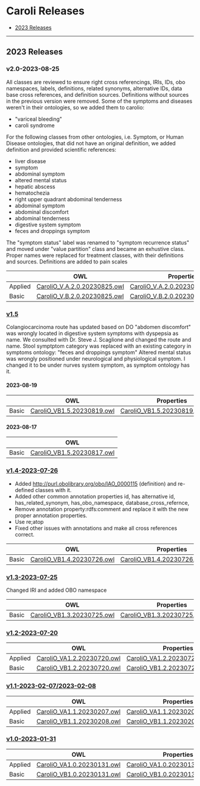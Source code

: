 # Caroli Releases
* [2023 Releases](#2023-releases)

---

## 2023 Releases

### v2.0-2023-08-25

All classes are reviewed to ensure right cross referencings, IRIs, IDs, obo namespaces, labels, definitions, related synonyms, alternative IDs, data base cross references, and definition sources.
Definitions without sources in the previous version were removed.
Some of the symptoms and diseases weren't in their ontologies, so we added them to carolio:
* "variceal bleeding"
* caroli syndrome


For the following classes from other ontologies, i.e. Symptom, or Human Disease ontologies, that did not have an original definition, we added definition and provided scientific references:
* liver disease
* symptom
* abdominal symptom
* altered mental status
* hepatic abscess
* hematochezia
* right upper quadrant abdominal tenderness
* abdominal symptom
* abdominal discomfort
* abdominal tenderness
* digestive system symptom
* feces and droppings symptom


The "symptom status" label was renamed to "symptom recurrence status" and moved under "value partition" class and became an exhustive class.
Proper names were replaced for treatment classes, with their definitions and sources.
Definitions are added to pain scales


|   | OWL | Properties |
| --- | --- | --- |
| Applied | [CaroliO_V.A.2.0.20230825.owl](https://github.com/TootooniLab/CaroliO/blob/99b6aa11260bb2659653ec39a4477463298c09a9/CaroliO_V.A.2.0.20230825.owl) | [CaroliO_V.A.2.0.20230825.properties](https://github.com/TootooniLab/CaroliO/blob/99b6aa11260bb2659653ec39a4477463298c09a9/CaroliO_V.A.2.0.20230825.properties) |
| Basic | [CaroliO_V.B.2.0.20230825.owl](https://github.com/TootooniLab/CaroliO/blob/99b6aa11260bb2659653ec39a4477463298c09a9/CaroliO_V.B.2.0.20230825.owl) | [CaroliO_V.B.2.0.20230825.properties](https://github.com/TootooniLab/CaroliO/blob/99b6aa11260bb2659653ec39a4477463298c09a9/CaroliO_V.B.2.0.20230825.properties) |




### [v1.5](v1.5)

Colangiocarcinoma route has updated based on DO
"abdomen discomfort" was wrongly located in digestive system symptoms with dyspepsia as name. We consulted with Dr. Steve J. Scaglione and changed the route and name.
Stool symptptom category was replaced with an existing category in symptoms ontology: "feces and droppings symptom"
Altered mental status was wrongly positioned under neurological and physiological symptom. I changed it to be under nurves system symptom, as symptom ontology has it.

#### 2023-08-19

|   | OWL | Properties |
| --- | --- | --- |
| Basic | [CaroliO_VB1.5.20230819.owl](https://github.com/TootooniLab/CaroliO/blob/0025ca2bb10511fe698d9b518a0d9ae0d697d5e4/src/ontology/releases/v1.5/CaroliO_VB1.5.20230819.owl) | [CaroliO_VB1.5.20230819.properties](https://github.com/TootooniLab/CaroliO/blob/0025ca2bb10511fe698d9b518a0d9ae0d697d5e4/src/ontology/releases/v1.5/CaroliO_VB1.5.20230819.properties) |

#### 2023-08-17

|    | OWL |
| --- | --- |
| Basic | [CaroliO_VB1.5.20230817.owl](https://github.com/TootooniLab/CaroliO/blob/0025ca2bb10511fe698d9b518a0d9ae0d697d5e4/src/ontology/releases/v1.5/CaroliO_VB1.5.20230817.owl)


### [v1.4-2023-07-26](v1.4)

* Added http://purl.obolibrary.org/obo/IAO_0000115 (definition) and re-defined classes with it. 
* Added other common annotation properties id, has alternative id, has_related_synonym, has_obo_namespace, database_cross_refernce, 	
* Remove annotation property:rdfs:comment and replace it with the new proper annotation properties.
* Use re;atop
* Fixed other issues with annotations and make all cross references correct.

|    | OWL | Properties |
| --- | --- | --- |
| Basic | [CaroliO_VB1.4.20230726.owl](https://github.com/TootooniLab/CaroliO/blob/0025ca2bb10511fe698d9b518a0d9ae0d697d5e4/src/ontology/releases/v1.4/CaroliO_VB1.4.20230726.owl) | [CaroliO_VB1.4.20230726.properties](https://github.com/TootooniLab/CaroliO/blob/0025ca2bb10511fe698d9b518a0d9ae0d697d5e4/src/ontology/releases/v1.4/CaroliO_VB1.4.20230726.properties) |


### [v1.3-2023-07-25](v1.3)

Changed IRI and added OBO namespace

|   | OWL | Properties | 
| --- | --- | --- |
| Basic | [CaroliO_VB1.3.20230725.owl](https://github.com/TootooniLab/CaroliO/blob/0025ca2bb10511fe698d9b518a0d9ae0d697d5e4/src/ontology/releases/v1.3/CaroliO_VB1.3.20230725.owl) | [CaroliO_VB1.3.20230725.properties](https://github.com/TootooniLab/CaroliO/blob/0025ca2bb10511fe698d9b518a0d9ae0d697d5e4/src/ontology/releases/v1.3/CaroliO_VB1.3.20230725.properties) | 


### [v1.2-2023-07-20](v1.2)

|    | OWL | Properties |
| --- | --- | --- |
| Applied | [CaroliO_VA1.2.20230720.owl](https://github.com/TootooniLab/CaroliO/blob/0025ca2bb10511fe698d9b518a0d9ae0d697d5e4/src/ontology/releases/v1.2/CaroliO_VA1.2.20230720.owl) | [CaroliO_VA1.2.20230720.properties](https://github.com/TootooniLab/CaroliO/blob/0025ca2bb10511fe698d9b518a0d9ae0d697d5e4/src/ontology/releases/v1.2/CaroliO_VA1.2.20230720.properties) |
| Basic | [CaroliO_VB1.2.20230720.owl](https://github.com/TootooniLab/CaroliO/blob/0025ca2bb10511fe698d9b518a0d9ae0d697d5e4/src/ontology/releases/v1.2/CaroliO_VB1.2.20230720.owl) | [CaroliO_VB1.2.20230720.properties](https://github.com/TootooniLab/CaroliO/blob/0025ca2bb10511fe698d9b518a0d9ae0d697d5e4/src/ontology/releases/v1.2/CaroliO_VB1.2.20230720.properties) | 


### [v1.1-2023-02-07/2023-02-08](v1.1)

|    | OWL | Properties |
| --- | --- | --- |
| Applied | [CaroliO_VA1.1.20230207.owl](https://github.com/TootooniLab/CaroliO/blob/0025ca2bb10511fe698d9b518a0d9ae0d697d5e4/src/ontology/releases/v1.1/CaroliO_VA1.1.20230207.owl) | [CaroliO_VA1.1.20230207.properties](https://github.com/TootooniLab/CaroliO/blob/0025ca2bb10511fe698d9b518a0d9ae0d697d5e4/src/ontology/releases/v1.1/CaroliO_VA1.1.20230207.properties) | 
| Basic | [CaroliO_VB1.1.20230208.owl](https://github.com/TootooniLab/CaroliO/blob/0025ca2bb10511fe698d9b518a0d9ae0d697d5e4/src/ontology/releases/v1.1/CaroliO_VB1.1.20230208.owl) | [CaroliO_VB1.1.20230208.properties](https://github.com/TootooniLab/CaroliO/blob/0025ca2bb10511fe698d9b518a0d9ae0d697d5e4/src/ontology/releases/v1.1/CaroliO_VB1.1.20230208.properties) |


### [v1.0-2023-01-31](v1.0)

|    | OWL | Properties |
| --- | --- | --- |
| Applied | [CaroliO_VA1.0.20230131.owl](https://github.com/TootooniLab/CaroliO/blob/0025ca2bb10511fe698d9b518a0d9ae0d697d5e4/src/ontology/releases/v1.0/CaroliO_VA1.0.20230131.owl) | [CaroliO_VA1.0.20230131.properties](https://github.com/TootooniLab/CaroliO/blob/0025ca2bb10511fe698d9b518a0d9ae0d697d5e4/src/ontology/releases/v1.0/CaroliO_VA1.0.20230131.properties) | 
| Basic | [CaroliO_VB1.0.20230131.owl](https://github.com/TootooniLab/CaroliO/blob/0025ca2bb10511fe698d9b518a0d9ae0d697d5e4/src/ontology/releases/v1.0/CaroliO_VB1.0.20230131.owl) | [CaroliO_VB1.0.20230131.properties](https://github.com/TootooniLab/CaroliO/blob/0025ca2bb10511fe698d9b518a0d9ae0d697d5e4/src/ontology/releases/v1.0/CaroliO_VB1.0.20230131.properties) |







